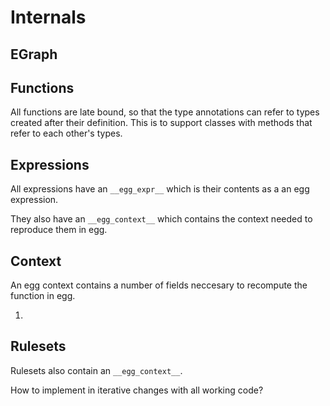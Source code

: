 # Internals

## EGraph

## Functions

All functions are late bound, so that the type annotations can refer to types created after their definition. This is to support classes with methods that refer to each other's types.

## Expressions

All expressions have an `__egg_expr__` which is their contents as a an egg expression.

They also have an `__egg_context__` which contains the context needed to reproduce them in egg.


## Context

An egg context contains a number of fields neccesary to recompute the function in egg.


1. 

## Rulesets

Rulesets also contain an `__egg_context__`.



How to implement in iterative changes with all working code?

